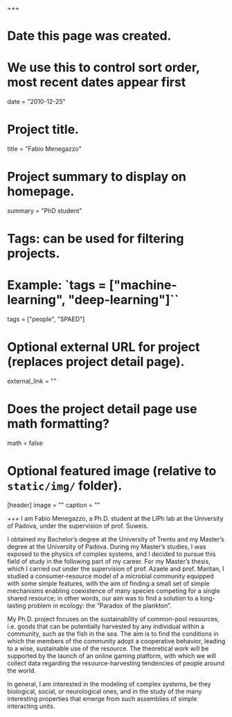 +++
# Date this page was created.
# We use this to control sort order, most recent dates appear first
date = "2010-12-25"

# Project title.
title = "Fabio Menegazzo"

# Project summary to display on homepage.
summary = "PhD student"

# Tags: can be used for filtering projects.
# Example: `tags = ["machine-learning", "deep-learning"]``
tags = ["people", "SPAED"]

# Optional external URL for project (replaces project detail page).
external_link = ""

# Does the project detail page use math formatting?
math = false

# Optional featured image (relative to `static/img/` folder).
[header]
image = ""
caption = ""

+++
I am Fabio Menegazzo, a Ph.D. student at the LIPh lab at the University of Padova, under the supervision of prof. Suweis.

I obtained my Bachelor’s degree at the University of Trento and my Master’s degree at the University of Padova. During my Master’s studies, I was exposed to the physics of complex systems, and I decided to pursue this field of study in the following part of my career. For my Master’s thesis, which I carried out under the supervision of prof. Azaele and prof. Maritan, I studied a consumer-resource model of a microbial community equipped with some simple features, with the aim of finding a small set of simple mechanisms enabling coexistence of many species competing for a single shared resource; in other words, our aim was to find a solution to a long-lasting problem in ecology: the “Paradox of the plankton”.

My Ph.D. project focuses on the sustainability of common-pool resources, i.e. goods that can be potentially harvested by any individual within a community, such as the fish in the sea. The aim is to find the conditions in which the members of the community adopt a cooperative behavior,
leading to a wise, sustainable use of the resource. The theoretical work will be supported by the launch of an online gaming platform, with which we will collect data regarding the resource-harvesting tendencies of people around the world.

In general, I am interested in the modeling of complex systems, be they biological, social, or neurological ones, and in the study of the many interesting properties that emerge from such assemblies of simple interacting units.
